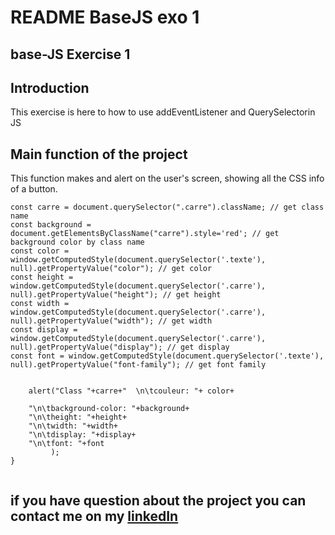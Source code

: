 # **README BaseJS exo 1**
 
## **base-JS Exercise 1**
## **Introduction**
 
This exercise is here to how to use addEventListener and QuerySelectorin JS
 
## **Main function of the project**

This function makes and alert on the user's screen, showing all the CSS info of a button.
 
 

```function alertMessage()  {
const carre = document.querySelector(".carre").className; // get class name
const background = document.getElementsByClassName("carre").style='red'; // get background color by class name
const color = window.getComputedStyle(document.querySelector('.texte'), null).getPropertyValue("color"); // get color 
const height = window.getComputedStyle(document.querySelector('.carre'), null).getPropertyValue("height"); // get height
const width = window.getComputedStyle(document.querySelector('.carre'), null).getPropertyValue("width"); // get width 
const display = window.getComputedStyle(document.querySelector('.carre'), null).getPropertyValue("display"); // get display
const font = window.getComputedStyle(document.querySelector('.texte'), null).getPropertyValue("font-family"); // get font family


    alert("Class "+carre+"  \n\tcouleur: "+ color+

    "\n\tbackground-color: "+background+
    "\n\theight: "+height+
    "\n\twidth: "+width+
    "\n\tdisplay: "+display+
    "\n\tfont: "+font
         );
}
 
```

 
## **if you have question about the project you can contact me on my [linkedIn]()**